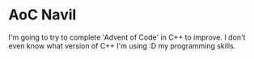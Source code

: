 # AoC Navil
 I'm going to try to complete 'Advent of Code' in C++ to improve. I don't even know what version of C++ I'm using :D my programming skills.
